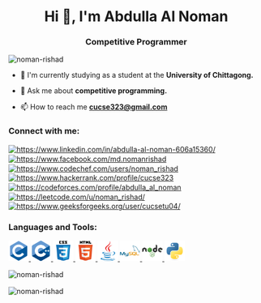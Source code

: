 <h1 align="center">Hi 👋, I'm Abdulla Al Noman</h1>
<h3 align="center">Competitive Programmer</h3>

<p align="left"> <img src="https://komarev.com/ghpvc/?username=noman-rishad&label=Profile%20views&color=0e75b6&style=flat" alt="noman-rishad" /> </p>

- 🔭 I'm currently studying as a student at the **University of Chittagong.**

- 💬 Ask me about **competitive programming.**

- 📫 How to reach me **cucse323@gmail.com**

<h3 align="left">Connect with me:</h3>
<p align="left">
<a href="https://www.linkedin.com/in/abdulla-al-noman-606a15360/" target="blank"><img align="center" src="https://raw.githubusercontent.com/rahuldkjain/github-profile-readme-generator/master/src/images/icons/Social/linked-in-alt.svg" alt="https://www.linkedin.com/in/abdulla-al-noman-606a15360/" height="30" width="40" /></a>
<a href="https://www.facebook.com/md.nomanrishad" target="blank"><img align="center" src="https://raw.githubusercontent.com/rahuldkjain/github-profile-readme-generator/master/src/images/icons/Social/facebook.svg" alt="https://www.facebook.com/md.nomanrishad" height="30" width="40" /></a>
<a href="https://www.codechef.com/users/noman_rishad" target="blank"><img align="center" src="https://cdn.jsdelivr.net/npm/simple-icons@3.1.0/icons/codechef.svg" alt="https://www.codechef.com/users/noman_rishad" height="30" width="40" /></a>
<a href="https://www.hackerrank.com/profile/cucse323" target="blank"><img align="center" src="https://raw.githubusercontent.com/rahuldkjain/github-profile-readme-generator/master/src/images/icons/Social/hackerrank.svg" alt="https://www.hackerrank.com/profile/cucse323" height="30" width="40" /></a>
<a href="https://codeforces.com/profile/abdulla_al_noman" target="blank"><img align="center" src="https://raw.githubusercontent.com/rahuldkjain/github-profile-readme-generator/master/src/images/icons/Social/codeforces.svg" alt="https://codeforces.com/profile/abdulla_al_noman" height="30" width="40" /></a>
<a href="https://leetcode.com/u/noman_rishad/" target="blank"><img align="center" src="https://raw.githubusercontent.com/rahuldkjain/github-profile-readme-generator/master/src/images/icons/Social/leet-code.svg" alt="https://leetcode.com/u/noman_rishad/" height="30" width="40" /></a>
<a href="https://www.geeksforgeeks.org/user/cucsetu04/" target="blank"><img align="center" src="https://raw.githubusercontent.com/rahuldkjain/github-profile-readme-generator/master/src/images/icons/Social/geeks-for-geeks.svg" alt="https://www.geeksforgeeks.org/user/cucsetu04/" height="30" width="40" /></a>
</p>

<h3 align="left">Languages and Tools:</h3>
<p align="left"> <a href="https://www.cprogramming.com/" target="_blank" rel="noreferrer"> <img src="https://raw.githubusercontent.com/devicons/devicon/master/icons/c/c-original.svg" alt="c" width="40" height="40"/> </a> <a href="https://www.w3schools.com/cpp/" target="_blank" rel="noreferrer"> <img src="https://raw.githubusercontent.com/devicons/devicon/master/icons/cplusplus/cplusplus-original.svg" alt="cplusplus" width="40" height="40"/> </a> <a href="https://www.w3schools.com/css/" target="_blank" rel="noreferrer"> <img src="https://raw.githubusercontent.com/devicons/devicon/master/icons/css3/css3-original-wordmark.svg" alt="css3" width="40" height="40"/> </a> <a href="https://www.w3.org/html/" target="_blank" rel="noreferrer"> <img src="https://raw.githubusercontent.com/devicons/devicon/master/icons/html5/html5-original-wordmark.svg" alt="html5" width="40" height="40"/> </a> <a href="https://www.java.com" target="_blank" rel="noreferrer"> <img src="https://raw.githubusercontent.com/devicons/devicon/master/icons/java/java-original.svg" alt="java" width="40" height="40"/> </a> <a href="https://www.mysql.com/" target="_blank" rel="noreferrer"> <img src="https://raw.githubusercontent.com/devicons/devicon/master/icons/mysql/mysql-original-wordmark.svg" alt="mysql" width="40" height="40"/> </a> <a href="https://nodejs.org" target="_blank" rel="noreferrer"> <img src="https://raw.githubusercontent.com/devicons/devicon/master/icons/nodejs/nodejs-original-wordmark.svg" alt="nodejs" width="40" height="40"/> </a> <a href="https://www.python.org" target="_blank" rel="noreferrer"> <img src="https://raw.githubusercontent.com/devicons/devicon/master/icons/python/python-original.svg" alt="python" width="40" height="40"/> </a> </p>

<p><img align="center" src="https://github-readme-stats.vercel.app/api/top-langs?username=noman-rishad&show_icons=true&locale=en&layout=compact" alt="noman-rishad" /></p>

<p><img align="center" src="https://github-readme-streak-stats.herokuapp.com/?user=noman-rishad&" alt="noman-rishad" /></p>
